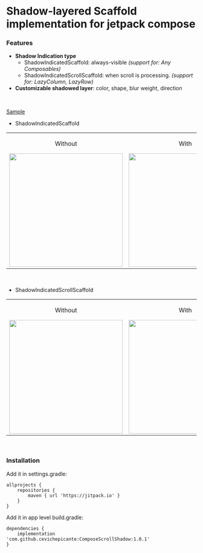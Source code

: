 # Shadow-layered Scaffold implementation for jetpack compose


### Features

- **Shadow Indication type**
    - ShadowIndicatedScaffold: always-visible *(support for: Any Composables)*
    - ShadowIndicatedScrollScaffold: when scroll is processing. *(support for: LazyColumn, LazyRow)*
- **Customizable shadowed layer**: color, shape, blur weight, direction
<br>

<a href="https://github.com/cevichepicante/ComposeScrollShadow/blob/main/app/src/main/java/com/cevichepicante/composescrollshadow/ui/ReadMeSample.kt" target="_blank">Sample</a>

- ShadowIndicatedScaffold

<center>
<table>
<tr style="border: none;">
  <td style="text-align: center; border: none;">
    <p>Without</p>
    <img src="https://github.com/user-attachments/assets/5c540f2d-e3cd-443d-a047-d935db516ec7" width="300">
  </td>
  <td style="text-align: center; border: none;">
    <p>With</p>
    <img src="https://github.com/user-attachments/assets/767cc9d2-e831-48ed-963a-316903817dc0" width="300">
  </td>
</tr>
</table>
</center>
<br>

- ShadowIndicatedScrollScaffold

<center>
<table>
<tr style="border: none;">
  <td style="text-align: center; border: none;">
    <p>Without</p>
    <img src="https://github.com/user-attachments/assets/97ec94e8-d78a-40cd-bd05-4af81e374950" width="300">
  </td>
  <td style="text-align: center; border: none;">
    <p>With</p>
    <img src="https://github.com/user-attachments/assets/71b78ca1-9142-43fc-849d-cec8f9b15fea" width="300">
  </td>
</tr>
</table>
</center>
<br>

### Installation

Add it in settings.gradle:

```
allprojects {
    repositories {
        maven { url 'https://jitpack.io' }
    }
}
```

Add it in app level build.gradle:

```
dependencies {
    implementation 'com.github.cevichepicante:ComposeScrollShadow:1.0.1'
}
```


